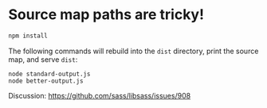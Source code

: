 # Source map paths are tricky!

```bash
npm install
```

The following commands will rebuild into the `dist` directory, print the
source map, and serve `dist`:

```
node standard-output.js
node better-output.js
```

Discussion: https://github.com/sass/libsass/issues/908
